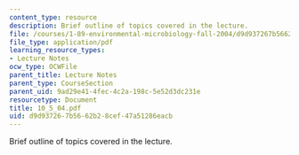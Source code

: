```yaml
---
content_type: resource
description: Brief outline of topics covered in the lecture.
file: /courses/1-89-environmental-microbiology-fall-2004/d9d937267b5662b28cef47a51286eacb_10_5_04.pdf
file_type: application/pdf
learning_resource_types:
- Lecture Notes
ocw_type: OCWFile
parent_title: Lecture Notes
parent_type: CourseSection
parent_uid: 9ad29e41-4fec-4c2a-198c-5e52d3dc231e
resourcetype: Document
title: 10_5_04.pdf
uid: d9d93726-7b56-62b2-8cef-47a51286eacb
---
```

Brief outline of topics covered in the lecture.

